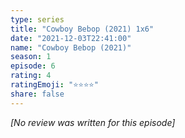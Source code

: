 ```yaml
---
type: series
title: "Cowboy Bebop (2021) 1x6"
date: "2021-12-03T22:41:00"
name: "Cowboy Bebop (2021)"
season: 1
episode: 6
rating: 4
ratingEmoji: "⭐️⭐️⭐️⭐️"
share: false
---
```


*[No review was written for this episode]*
